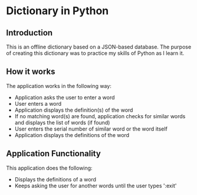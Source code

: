 # Dictionary in Python

## Introduction
This is an offline dictionary based on a JSON-based database. The purpose of creating this dictionary was to practice my skills of Python as I learn it. 

## How it works
The application works in the following way:
* Application asks the user to enter a word
* User enters a word
* Application displays the definition(s) of the word
* If no matching word(s) are found, application checks for similar words and displays the list of words (if found)
* User enters the serial number of similar word or the word itself
* Application displays the definitions of the word
  
## Application Functionality
This application does the following:
* Displays the definitions of a word
* Keeps asking the user for another words until the user types ':exit'